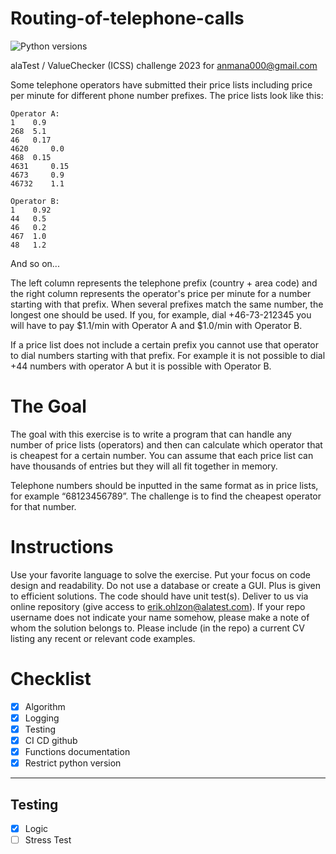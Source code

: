 # Routing-of-telephone-calls
![Python versions](https://img.shields.io/badge/python-3.10-blue)

alaTest / ValueChecker (ICSS) challenge 2023 for anmana000@gmail.com


Some telephone operators have submitted their price lists including price per minute for different phone number prefixes. The price lists look like this:

```
Operator A:
1	 0.9
268	 5.1
46	 0.17
4620	 0.0
468	 0.15
4631	 0.15
4673	 0.9
46732	 1.1

Operator B:
1	 0.92
44	 0.5
46	 0.2
467	 1.0
48	 1.2
```

And so on...

The left column represents the telephone prefix (country + area code) and the right column represents the operator's price per minute for a number starting with that prefix. When several prefixes match the same number, the longest one should be used. If you, for example, dial +46-73-212345 you will have to pay \$1.1/min with Operator A and \$1.0/min with Operator B.

If a price list does not include a certain prefix you cannot use that operator to dial numbers starting with that prefix. For example it is not possible to dial +44 numbers with operator A but it is possible with Operator B.

# The Goal

The goal with this exercise is to write a program that can handle any number of price lists (operators) and then can calculate which operator that is cheapest for a certain number. You can assume that each price list can have thousands of entries but they will all fit together in memory.

Telephone numbers should be inputted in the same format as in price lists, for example “68123456789”. The challenge is to find the cheapest operator for that number.

# Instructions

Use your favorite language to solve the exercise.
Put your focus on code design and readability.
Do not use a database or create a GUI.
Plus is given to efficient solutions.
The code should have unit test(s).
Deliver to us via online repository (give access to erik.ohlzon@alatest.com). If your repo username does not indicate your name somehow, please make a note of whom the solution belongs to.
Please include (in the repo) a current CV listing any recent or relevant code examples.

# Checklist

- [x] Algorithm
- [x] Logging
- [x] Testing
- [x] CI CD github
- [x] Functions documentation
- [x] Restrict python version
---
## Testing
- [x] Logic
- [ ] Stress Test
